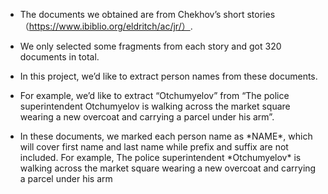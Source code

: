 * The documents we obtained are from Chekhov’s short stories（https://www.ibiblio.org/eldritch/ac/jr/）.  

* We only selected some fragments from each story and got 320 documents in total.   

* In this project, we’d like to extract person names from these documents.   

* For example, we’d like to extract “Otchumyelov” from “The police superintendent Otchumyelov is walking across the market square wearing a new overcoat and carrying a parcel under his arm”.   

* In these documents, we marked each person name as \*NAME\*, which will cover first name and last name while prefix and suffix are not included. For example, The police superintendent \*Otchumyelov\* is walking across the market square wearing a new overcoat and carrying a parcel under his arm

